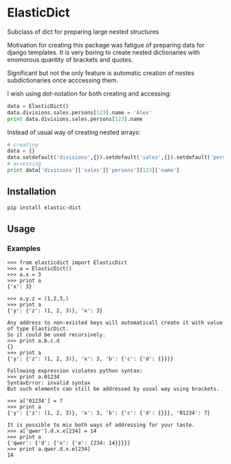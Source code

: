 # ElasticDict
Subclass of dict for preparing large nested structures

Motivation for creating this package was fatigue of preparing data for django templates.
It is very boring to create nested dictionaries with enomorous quantity of brackets and quotes.

Significant but not the only feature is automatic creation of nestes subdictionaries once acccessing them.

I wish using dot-notation for both creating and accessing:
```python
data = ElasticDict()
data.divisions.sales.persons[123].name = 'Alex'
print data.divisions.sales.persons[123].name
```

Instead of usual way of creating nested arrays:
```python
# creating
data = {}
data.setdefault('divisions',{}).setdefault('sales',{}).setdefault('persons',{}).setdefault(123, {})['name'] = 'Alex'
# accessing
print data['divisions']['sales']['persons'][123]['name']
```

## Installation
```sh
pip install elastic-dict
```

## Usage

### Examples
```
>>> from elasticdict import ElasticDict
>>> a = ElasticDict()
>>> a.x = 3
>>> print a
{'x': 3}

>>> a.y.z = (1,2,3,)
>>> print a
{'y': {'z': (1, 2, 3)}, 'x': 3}

Any address to non-existed keys will automaticall create it with value of type ElasticDict.
So it could be used recursively.
>>> print a.b.c.d
{}
>>> print a
{'y': {'z': (1, 2, 3)}, 'x': 3, 'b': {'c': {'d': {}}}}

Following expression violates python syntax:
>>> print a.01234
SyntaxError: invalid syntax
But such elements can still be addressed by usual way using brackets.

>>> a['01234'] = 7
>>> print a
{'y': {'z': (1, 2, 3)}, 'x': 3, 'b': {'c': {'d': {}}}, '01234': 7}

It is possible to mix both ways of addressing for your taste.
>>> a['qwer'].d.x.e[234] = 14
>>> print a
{'qwer': {'d': {'x': {'e': {234: 14}}}}}
>>> print a.qwer.d.x.e[234]
14
```
